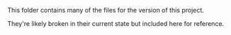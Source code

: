 This folder contains many of the files for the version of this project. 

They're likely broken in their current state but included here for reference. 
